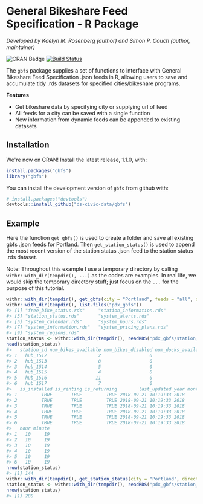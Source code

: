
General Bikeshare Feed Specification - R Package
================================================

*Developed by Kaelyn M. Rosenberg (author) and Simon P. Couch (author, maintainer)*

![CRAN Badge](http://www.r-pkg.org/badges/version/gbfs) [![Build Status](https://travis-ci.org/ds-civic-data/gbfs.svg?branch=master)](https://travis-ci.org/ds-civic-data/gbfs)

The `gbfs` package supplies a set of functions to interface with General Bikeshare Feed Specification .json feeds in R, allowing users to save and accumulate tidy .rds datasets for specified cities/bikeshare programs.

**Features**

-   Get bikeshare data by specifying city or supplying url of feed
-   All feeds for a city can be saved with a single function
-   New information from dynamic feeds can be appended to existing datasets

Installation
------------

We're now on CRAN! Install the latest release, 1.1.0, with:

``` r
install.packages("gbfs")
library("gbfs")
```

You can install the development version of `gbfs` from github with:

``` r
# install.packages("devtools")
devtools::install_github("ds-civic-data/gbfs")
```

Example
-------

Here the function `get_gbfs()` is used to create a folder and save all existing gbfs .json feeds for Portland. Then `get_station_status()` is used to append the most recent version of the station status .json feed to the station status .rds dataset.

Note: Throughout this example I use a temporary directory by calling `withr::with_dir(tempdir(), ...)` as the codes are examples. In real life, we would skip the temporary directory stuff; just focus on the `...` for the purpose of this tutorial.

``` r
withr::with_dir(tempdir(), get_gbfs(city = "Portland", feeds = "all", directory = "pdx_gbfs"))
withr::with_dir(tempdir(), list.files("pdx_gbfs"))
#> [1] "free_bike_status.rds"     "station_information.rds" 
#> [3] "station_status.rds"       "system_alerts.rds"       
#> [5] "system_calendar.rds"      "system_hours.rds"        
#> [7] "system_information.rds"   "system_pricing_plans.rds"
#> [9] "system_regions.rds"
station_status <- withr::with_dir(tempdir(), readRDS("pdx_gbfs/station_status.rds"))
head(station_status)
#>   station_id num_bikes_available num_bikes_disabled num_docks_available
#> 1   hub_1512                   2                  0                  14
#> 2   hub_1513                   8                  0                   9
#> 3   hub_1514                   5                  0                  12
#> 4   hub_1515                   4                  0                  12
#> 5   hub_1516                  11                  0                   3
#> 6   hub_1517                   7                  0                   6
#>   is_installed is_renting is_returning        last_updated year month day
#> 1         TRUE       TRUE         TRUE 2018-09-21 10:19:33 2018     9  21
#> 2         TRUE       TRUE         TRUE 2018-09-21 10:19:33 2018     9  21
#> 3         TRUE       TRUE         TRUE 2018-09-21 10:19:33 2018     9  21
#> 4         TRUE       TRUE         TRUE 2018-09-21 10:19:33 2018     9  21
#> 5         TRUE       TRUE         TRUE 2018-09-21 10:19:33 2018     9  21
#> 6         TRUE       TRUE         TRUE 2018-09-21 10:19:33 2018     9  21
#>   hour minute
#> 1   10     19
#> 2   10     19
#> 3   10     19
#> 4   10     19
#> 5   10     19
#> 6   10     19
nrow(station_status)
#> [1] 144
withr::with_dir(tempdir(), get_station_status(city = "Portland", directory = "pdx_gbfs", file = "station_status.rds"))
station_status <- withr::with_dir(tempdir(), readRDS("pdx_gbfs/station_status.rds"))
nrow(station_status)
#> [1] 288
```
